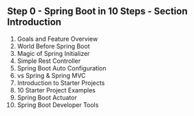 ## Step 0 - Spring Boot in 10 Steps - Section Introduction

1. Goals and Feature Overview
2. World Before Spring Boot
3. Magic of Spring Initializer
4. Simple Rest Controller
5. Spring Boot Auto Configuration
6. vs Spring & Spring MVC
7. Introduction to Starter Projects
8. 10 Starter Project Examples
9. Spring Boot Actuator
10. Spring Boot Developer Tools